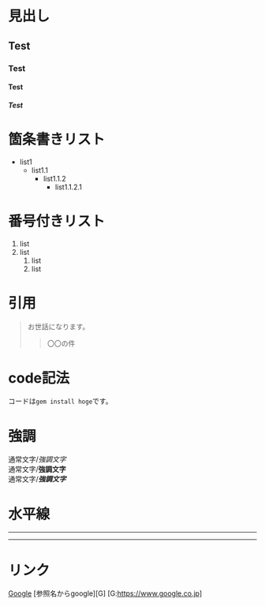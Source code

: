# 見出し
## Test
### Test
#### Test
##### Test

# 箇条書きリスト

- list1
  - list1.1
    - list1.1.2
      - list1.1.2.1

# 番号付きリスト

1. list
1. list
	1. list
	1. list

# 引用
> お世話になります。
>> 〇〇の件

# code記法
コードは`gem install hoge`です。

# 強調
通常文字/*強調文字*  
通常文字/__強調文字__  
通常文字/***強調文字***  

# 水平線
---
* * *

# リンク
[Google](https://www.google.co.jp/)
[参照名からgoogle][G]
[G:https://www.google.co.jp]
